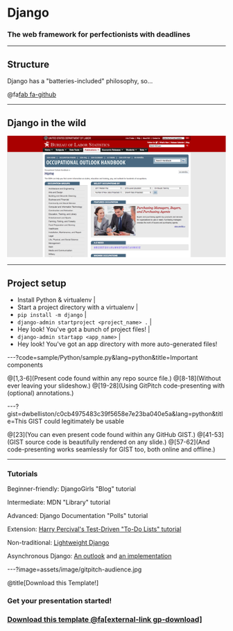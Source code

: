 # Django

### The web framework for perfectionists with deadlines

---

## Structure

Django has a "batteries-included" philosophy, so...

<a href src="https://www.djangoproject.com/"></a>

@fa[fab fa-github](https://github.com/django/django)

---

## Django in the wild

![Logo](assets/image/BLS_OOH.png)

---

## Project setup

- Install Python & virtualenv |
- Start a project directory with a virtualenv |
- `pip install -m django` |
- `django-admin startproject <project_name> .` |
- Hey look! You've got a bunch of project files! |
- `django-admin startapp <app_name>` |
- Hey look! You've got an app directory with more auto-generated files!

---?code=sample/Python/sample.py&lang=python&title=Important components

@[1,3-6](Present code found within any repo source file.)
@[8-18](Without ever leaving your slideshow.)
@[19-28](Using GitPitch code-presenting with (optional) annotations.)

---?gist=dwbelliston/c0cb4975483c39f5658e7e23ba040e5a&lang=python&title=This GIST could legitimately be usable

@[23](You can even present code found within any GitHub GIST.)
@[41-53](GIST source code is beautifully rendered on any slide.)
@[57-62](And code-presenting works seamlessly for GIST too, both online and offline.)

---

### Tutorials

Beginner-friendly: DjangoGirls "Blog" tutorial

Intermediate: MDN "Library" tutorial

Advanced: Django Documentation "Polls" tutorial

Extension: [Harry Percival's Test-Driven "To-Do Lists" tutorial](https://www.obeythetestinggoat.com/pages/book.html)

Non-traditional: [Lightweight Django](https://github.com/lightweightdjango)

Asynchronous Django: [An outlook](https://www.aeracode.org/2018/06/04/django-async-roadmap/) and [an implementation](https://realpython.com/asynchronous-tasks-with-django-and-celery/)

---?image=assets/image/gitpitch-audience.jpg

@title[Download this Template!]

### <span class="white">Get your presentation started!</span>
### [Download this template @fa[external-link gp-download]](https://gitpitch.com/template/download/aqua)
